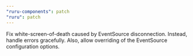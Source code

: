 ```yaml
---
"ruru-components": patch
"ruru": patch
---
```


Fix white-screen-of-death caused by EventSource disconnection. Instead, handle
errors gracefully. Also, allow overriding of the EventSource configuration
options.
